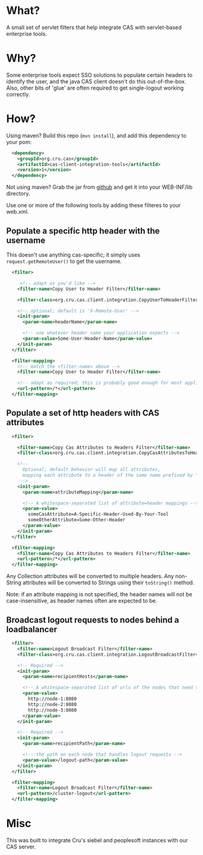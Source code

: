 # What?

A small set of servlet filters that help integrate CAS with servlet-based enterprise tools.

# Why?

Some enterprise tools expect SSO solutions to populate certain headers to identify the user,
and the java CAS client doesn't do this out-of-the-box.
Also, other bits of 'glue' are often required to get single-logout working correctly.


# How?

Using maven?
Build this repo (`mvn install`), and add this dependency to your pom:

```xml
  <dependency>
    <groupId>org.cru.cas</groupId>
    <artifactId>cas-client-integration-tools</artifactId>
    <version>1</version>
  </dependency>
```

Not using maven?
Grab the jar from
[github](https://github.com/CruGlobal/cas-client-integration-tools/releases/tag/1)
and get it into your WEB-INF/lib directory.

Use one or more of the following tools by adding these filteres to your web.xml.

## Populate a specific http header with the username

This doesn't use anything cas-specific;
it simply uses `request.getRemoteUser()` to get the username.

```xml
  <filter>

     <!-- adapt as you'd like -->
    <filter-name>Copy User to Header Filter</filter-name>

    <filter-class>org.cru.cas.client.integration.CopyUserToHeaderFilter</filter-class>

    <!-- optional; default is 'X-Remote-User' -->
    <init-param>
      <param-name>headerName</param-name>

      <!-- use whatever header name your application expects -->
      <param-value>Some-User-Header-Name</param-value>
    </init-param>
  </filter>

  <filter-mapping>
    <!-- match the <filter-name> above -->
    <filter-name>Copy User to Header Filter</filter-name>

    <!-- adapt as required; this is probably good enough for most applications -->
    <url-pattern>/*</url-pattern>
  </filter-mapping>
```

## Populate a set of http headers with CAS attributes

```xml
  <filter>

    <filter-name>Copy Cas Attributes to Headers Filter</filter-name>
    <filter-class>org.cru.cas.client.integration.CopyCasAttributesToHeadersFilter</filter-class>

    <!--
      Optional; default behavior will map all attributes,
      mapping each attribute to a header of the same name prefixed by "CAS_".
     -->
    <init-param>
      <param-name>attributeMapping</param-name>

      <!-- A whitespace-separated list of attribute=header mappings -->
      <param-value>
        someCasAttribute=A-Specific-Header-Used-By-Your-Tool
        someOtherAttribute=Some-Other-Header
      </param-value>
    </init-param>
  </filter>

  <filter-mapping>
    <filter-name>Copy Cas Attributes to Headers Filter</filter-name>
    <url-pattern>/*</url-pattern>
  </filter-mapping>
```

Any Collection attributes will be converted to multiple headers.
Any non-String attributes will be converted to Strings using their `toString()` method.

Note: if an attribute mapping is not specified,
the header names will not be case-insensitive, as header names often are expected to be.


## Broadcast logout requests to nodes behind a loadbalancer

```xml
  <filter>
    <filter-name>Logout Broadcast Filter</filter-name>
    <filter-class>org.cru.cas.client.integration.LogoutBroadcastFilter</filter-class>

    <!-- Required -->
    <init-param>
      <param-name>recipientHosts</param-name>

      <!-- A whitespace-separated list of urls of the nodes that need to be notified of logouts -->
      <param-value>
        http://node-1:8080
        http://node-2:8080
        http://node-3:8080
      </param-value>
    </init-param>

    <!-- Required -->
    <init-param>
      <param-name>recipientPath</param-name>

      <!-- the path on each node that handles logout requests -->
      <param-value>/logout-path</param-value>
    </init-param>
  </filter>

  <filter-mapping>
    <filter-name>Logout Broadcast Filter</filter-name>
    <url-pattern>/cluster-logout</url-pattern>
  </filter-mapping>
```


# Misc

This was built to integrate Cru's siebel and peoplesoft instances with our CAS server.
